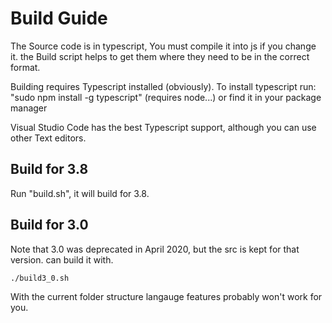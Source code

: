 # Build Guide

The Source code is in typescript, You must compile it into js if you change it.
the Build script helps to get them where they need to be in the correct
format.

Building requires Typescript installed (obviously).
To install typescript run: "sudo npm install -g typescript"  (requires node...) or find it in your package manager

Visual Studio Code has the best Typescript support, although you can use other Text editors.

## Build for 3.8

Run "build.sh", it will build for 3.8.

## Build for 3.0

Note that 3.0 was deprecated in April 2020, but the src is kept for that version. can build it with.

```bash
./build3_0.sh
```

With the current folder structure langauge features probably won't work for you.